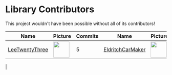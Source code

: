 # Library Contributors
This project wouldn't have been possible without all of its contributors!

| Name | Picture | Commits | Name | Picture | Commits | Name | Picture | Commits |
| ---- | --------------- | ------ | ---- | --------------- | ------ | ---- | --------------- | ------ |
| [LeeTwentyThree](https://github.com/LeeTwentyThree) | <img src="https://github.com/https://avatars.githubusercontent.com/u/31892011?v=4" width="50"> | 5 | [EldritchCarMaker](https://github.com/EldritchCarMaker) | <img src="https://github.com/https://avatars.githubusercontent.com/u/97289845?v=4" width="50"> | 2 |
|
